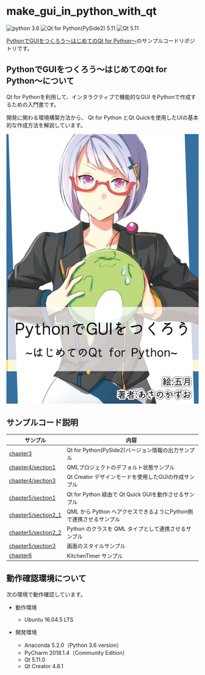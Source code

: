 # make_gui_in_python_with_qt
![python 3.6](https://img.shields.io/badge/python-3.6-blue.svg)
![Qt for Python(PySide2) 5.11](https://img.shields.io/badge/Qt%20for%20Python(PySide2)-5.11-brightgreen.svg)
![Qt 5.11](https://img.shields.io/badge/Qt-5.11-brightgreen.svg)

[PythonでGUIをつくろう〜はじめてのQt for Python〜](https://emblog.booth.pm/items/1030838)のサンプルコードリポジトリです。


## PythonでGUIをつくろう〜はじめてのQt for Python〜について

Qt for Pythonを利用して、インタラクティブで機能的なGUI をPythonで作成するための入門書です。

開発に関わる環境構築方法から、 Qt for Python とQt Quickを使用したUIの基本的な作成方法を解説しています。

![書籍のカバー](./docs/book_cover.png)


## サンプルコード説明

| サンプル                                                                         | 内容                                                               |
| -------------------------------------------------------------------------------- | ------------------------------------------------------------------ |
| [chapter3](./chapter3/PrintingPySideVersion)                                     | Qt for Python(PySide2)バージョン情報の出力サンプル                 |
| [chapter4/section1](./chapter4/section1/HelloWorld)                              | QMLプロジェクトのデフォルト状態サンプル                            |
| [chapter4/section3](./chapter4/section3/HelloWorldUiForm)                        | Qt Creator デザインモードを使用したGUIの作成サンプル               |
| [chapter5/section1](./chapter5/section1/HelloWorldUiFormWithPython)              | Qt for Python 経由で Qt Quick GUIを動作させるサンプル              |
| [chapter5/section2_1](./chapter5/section2_1/HelloWorldUiFormFromQMLtoPython)     | QML から Python へアクセスできるようにPython側で連携させるサンプル |
| [chapter5/section2_2](./chapter5/section2_2/HelloWorldUiFormFromPythonToQMLType) | Python のクラスを QML タイプとして連携させるサンプル               |
| [chapter5/section3](./chapter5/section3/)                                        | 画面のスタイルサンプル                                             |
| [chapter6](./chapter6//KitchenTimer)                                             | KitchenTimer サンプル                                              |


## 動作確認環境について

次の環境で動作確認しています。

* 動作環境
  - Ubuntu 16.04.5 LTS

* 開発環境
  - Anaconda 5.2.0（Python 3.6 version）
  - PyCharm 2018.1.4（Community Edition）
  - Qt 5.11.0
  - Qt Creator 4.6.1


